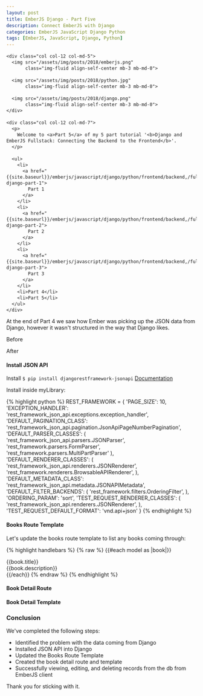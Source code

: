 ```yaml
---
layout: post
title: EmberJS Django - Part Five
description: Connect EmberJS with Django
categories: EmberJS JavaScript Django Python
tags: [EmberJS, JavaScript, Django, Python]
---
```


<!-- PART FIVE  --------------------------------------------------------------------------------------------------------------------------------------------->

<!-- INTRODUCTION ------------------------------------------------------------>
<section>
  <div class="row">

    <div class="col col-12 col-md-5">
      <img src="/assets/img/posts/2018/emberjs.png"
           class="img-fluid align-self-center mb-3 mb-md-0">

      <img src="/assets/img/posts/2018/python.jpg"
           class="img-fluid align-self-center mb-3 mb-md-0">

      <img src="/assets/img/posts/2018/django.png"
           class="img-fluid align-self-center mb-3 mb-md-0">
    </div>

    <div class="col col-12 col-md-7">
      <p>
        Welcome to <a>Part 5</a> of my 5 part tutorial '<b>Django and EmberJS Fullstack: Connecting the Backend to the Frontend</b>'.
      </p>

      <ul>
        <li>
          <a href="{{site.baseurl}}/emberjs/javascript/django/python/frontend/backend,/fullstack,/multipart/ember-django-part-1">
            Part 1
          </a>
        </li>
        <li>
          <a href="{{site.baseurl}}/emberjs/javascript/django/python/frontend/backend,/fullstack/ember-django-part-2">
            Part 2
          </a>
        </li>
        <li>
          <a href="{{site.baseurl}}/emberjs/javascript/django/python/frontend/backend,/fullstack/ember-django-part-3">
            Part 3
          </a>
        </li>
        <li>Part 4</li>
        <li>Part 5</li>
      </ul>
    </div>

  </div>
</section>

<!-- The Problem --------------------->
<section>

  <p>
    At the end of Part 4 we saw how Ember was picking up the JSON data from Django, however it wasn't structured in the way that Django likes.
  </p>

  <p>
    Before
  </p>

  <p>
    After
  </p>
</section>

<!-- Install JSON API ---------------->
<section>
  <h4 id="install-node">Install JSON API</h4>
  <p>
    Install <code>$ pip install djangorestframework-jsonapi</code>
    <a href="https://github.com/django-json-api/django-rest-framework-json-api" target="_blank">Documentation</a>
  </p>

  <p>
    Install inside myLibrary:
  </p>

  {% highlight python %}
    REST_FRAMEWORK = {
      'PAGE_SIZE': 10,
      'EXCEPTION_HANDLER': 'rest_framework_json_api.exceptions.exception_handler',
      'DEFAULT_PAGINATION_CLASS':
          'rest_framework_json_api.pagination.JsonApiPageNumberPagination',
      'DEFAULT_PARSER_CLASSES': (
          'rest_framework_json_api.parsers.JSONParser',
          'rest_framework.parsers.FormParser',
          'rest_framework.parsers.MultiPartParser'
      ),
      'DEFAULT_RENDERER_CLASSES': (
          'rest_framework_json_api.renderers.JSONRenderer',
          'rest_framework.renderers.BrowsableAPIRenderer',
      ),
      'DEFAULT_METADATA_CLASS': 'rest_framework_json_api.metadata.JSONAPIMetadata',
      'DEFAULT_FILTER_BACKENDS': (
          'rest_framework.filters.OrderingFilter',
      ),
      'ORDERING_PARAM': 'sort',
      'TEST_REQUEST_RENDERER_CLASSES': (
          'rest_framework_json_api.renderers.JSONRenderer',
      ),
      'TEST_REQUEST_DEFAULT_FORMAT': 'vnd.api+json'
  }
  {% endhighlight %}
</section>

<!-- Books Route Template ------------>
<section>
  <h4 id="books-route-template">Books Route Template</h4>

  <p>
    Let's update the books route template to list any books coming through:
  </p>

  {% highlight handlebars %}
  {% raw %}
    {{#each model as |book|}}
      <div class="book">
        <div class="book-title">{{book.title}}</div>
        <div class="book-description">{{book.description}}</div>
      </div>
    {{/each}}
  {% endraw %}
  {% endhighlight %}
</section>

<!-- Book Detail Route --------------->
<section>
  <h4 id="book-detail-route">Book Detail Route</h4>
</section>

<!-- Book Detail Template ------------>
<section>
  <h4 id="book-detail-template">Book Detail Template</h4>
</section>

<!-- Conclusion ---------------------->
<section>
  <!-- // Show that get request works and the data being return is corrently formatted and Ember is able to display it properly without areas -->
  <h3 id="conclusion">Conclusion</h3>

  <p>
    We've completed the following steps:
  </p>

  <ul>
    <li>Identified the problem with the data coming from Django</li>
    <li>Installed JSON API into Django</li>
    <li>Updated the Books Route Template</li>
    <li>Created the book detail route and template</li>
    <li>Successfully viewing, editing, and deleting records from the db from EmberJS client</li>
  </ul>

  <p>
    Thank you for sticking with it.
  </p>
</section>


